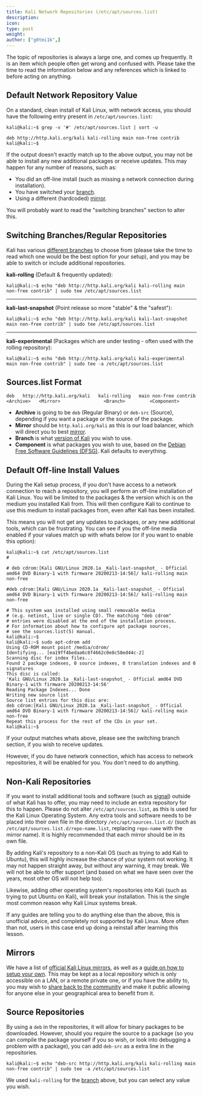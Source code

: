 ```yaml
---
title: Kali Network Repositories (/etc/apt/sources.list)
description:
icon:
type: post
weight:
author: ["g0tmi1k",]
---
```


The topic of repositories is always a large one, and comes up frequently. It is an item which people often get wrong and confused with. Please take the time to read the information below and any references which is linked to before acting on anything.

## Default Network Repository Value

On a standard, clean install of Kali Linux, with network access, you should have the following entry present in `/etc/apt/sources.list`:

```console
kali@kali:~$ grep -v '#' /etc/apt/sources.list | sort -u

deb http://http.kali.org/kali kali-rolling main non-free contrib
kali@kali:~$
```


If the output doesn't exactly match up to the above output, you may not be able to install any new additional packages or receive updates.
This may happen for any number of reasons, such as:

- You did an off-line install (such as missing a network connection during installation).
- You have switched your [branch](/docs/general-use/kali-branches/).
- Using a different (hardcoded) [mirror](/docs/community/kali-linux-mirrors/).

You will probably want to read the "switching branches" section to alter this.

## Switching Branches/Regular Repositories

Kali has various [different branches](/docs/general-use/kali-branches/) to choose from (please take the time to read which one would be the best option for your setup), and you may be able to switch or include additional repositories.

**kali-rolling** (Default & frequently updated):

```console
kali@kali:~$ echo "deb http://http.kali.org/kali kali-rolling main non-free contrib" | sudo tee /etc/apt/sources.list
```

- - -

**kali-last-snapshot** (Point release so more "stable" & the "safest"):

```console
kali@kali:~$ echo "deb http://http.kali.org/kali kali-last-snapshot main non-free contrib" | sudo tee /etc/apt/sources.list
```

- - -

**kali-experimental** (Packages which are under testing - often used with the rolling repository):

```console
kali@kali:~$ echo "deb http://http.kali.org/kali kali-experimental main non-free contrib" | sudo tee -a /etc/apt/sources.list
```
## Sources.list Format

```plaintext
deb   http://http.kali.org/kali   kali-rolling   main non-free contrib
<Archive>   <Mirror>                <Branch>         <Component>
```


- **Archive** is going to be `deb` (Regular Binary) or `deb-src` (Source), depending if you want a package or the source of the package.
- **Mirror** should be `http.kali.org/kali` as this is our load balancer, which will direct you to best [mirror](/docs/community/kali-linux-mirrors/).
- **Branch** is what [version of Kali](/docs/general-use/kali-branches/) you wish to use.
- **Component** is what packages you wish to use, based on the [Debian Free Software Guidelines (DFSG)](https://www.debian.org/social_contract#guidelines). Kali defaults to everything.

## Default Off-line Install Values

During the Kali setup process, if you don't have access to a network connection to reach a repository, you will perform an off-line installation of Kali Linux. You will be limited to the packages & the version which is on the medium you installed Kali from. This will then configure Kali to continue to use this medium to install packages from, even after Kali has been installed.

This means you will not get any updates to packages, or any new additional tools, which can be frustrating. You can see if you the off-line media enabled if your values match up with whats below (or if you want to enable this option):

```console
kali@kali:~$ cat /etc/apt/sources.list
#

# deb cdrom:[Kali GNU/Linux 2020.1a _Kali-last-snapshot_ - Official amd64 DVD Binary-1 with firmware 20200213-14:56]/ kali-rolling main non-free

#deb cdrom:[Kali GNU/Linux 2020.1a _Kali-last-snapshot_ - Official amd64 DVD Binary-1 with firmware 20200213-14:56]/ kali-rolling main non-free

# This system was installed using small removable media
# (e.g. netinst, live or single CD). The matching "deb cdrom"
# entries were disabled at the end of the installation process.
# For information about how to configure apt package sources,
# see the sources.list(5) manual.
kali@kali:~$
kali@kali:~$ sudo apt-cdrom add
Using CD-ROM mount point /media/cdrom/
Identifying... [ea19ff4bedaa6c8f4662c0e8c58ed44c-2]
Scanning disc for index files...
Found 2 package indexes, 0 source indexes, 0 translation indexes and 0 signatures
This disc is called:
'Kali GNU/Linux 2020.1a _Kali-last-snapshot_ - Official amd64 DVD Binary-1 with firmware 20200213-14:56'
Reading Package Indexes... Done
Writing new source list
Source list entries for this disc are:
deb cdrom:[Kali GNU/Linux 2020.1a _Kali-last-snapshot_ - Official amd64 DVD Binary-1 with firmware 20200213-14:56]/ kali-rolling main non-free
Repeat this process for the rest of the CDs in your set.
kali@kali:~$
```

If your output matches whats above, please see the switching branch section, if you wish to receive updates.

However, if you do have network connection, which has access to network repositories, it will be enabled for you. You don't need to do anything.

## Non-Kali Repositories

If you want to install additional tools and software (such as [signal](https://signal.org/)) outside of what Kali has to offer, you may need to include an extra repository for this to happen. Please do not alter `/etc/apt/sources.list`, as this is used for the Kali Linux Operating System. Any extra tools and software needs to be placed into their own file in the directory `/etc/apt/sources.list.d/` (such as `/etc/apt/sources.list.d/repo-name.list`, replacing `repo-name` with the mirror name). It is highly recommended that each mirror should be in its own file.

By adding Kali's repository to a non-Kali OS (such as trying to add Kali to Ubuntu), this will highly increase the chance of your system not working. It may not happen straight away, but without any warning, it may break. We will not be able to offer support (and based on what we have seen over the years, most other OS will not help too).

Likewise, adding other operating system's repositories into Kali (such as trying to put Ubuntu on Kali), will break your installation. This is the single most common reason why Kali Linux systems break.

If any guides are telling you to do anything else than the above, this is unofficial advice, and completely not supported by Kali Linux. More often than not, users in this case end up doing a reinstall after learning this lesson.

## Mirrors

We have a list of [official Kali Linux mirrors](/docs/community/kali-linux-mirrors/), as well as a [guide on how to setup your own](/docs/community/setting-up-a-kali-linux-mirror/). This may be kept as a local repository which is only accessible on a LAN, or a remote private one, or if you have the ability to, you may wish to [share back to the community](/docs/community/contribute/) and make it public allowing for anyone else in your geographical area to benefit from it.

## Source Repositories

By using a `deb` in the repositories, it will allow for binary packages to be downloaded. However, should you require the source to a package (so you can compile the package yourself if you so wish, or look into debugging a problem with a package), you can add `deb-src` as a extra line in the repositories.

```console
kali@kali:~$ echo "deb-src http://http.kali.org/kali kali-rolling main non-free contrib" | sudo tee -a /etc/apt/sources.list
```

We used `kali-rolling` for the [branch](/docs/general-use/kali-branches/) above, but you can select any value you wish.
